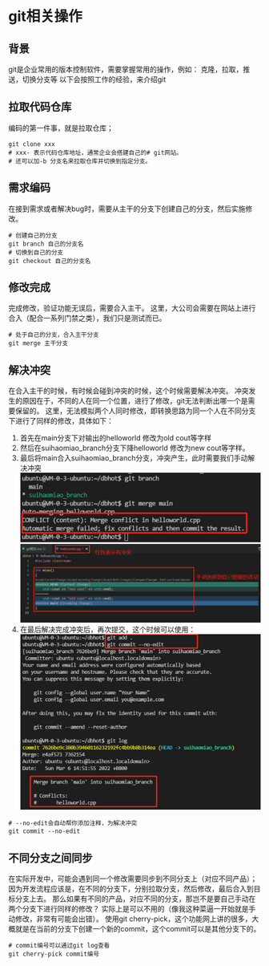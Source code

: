 # git相关操作
## 背景
git是企业常用的版本控制软件，需要掌握常用的操作，例如：
克隆，拉取，推送，切换分支等
以下会按照工作的经验，来介绍git

## 拉取代码仓库
编码的第一件事，就是拉取仓库；
``` shell
git clone xxx
# xxx- 表示代码仓库地址，通常企业会搭建自己的# git网站。
# 还可以加-b 分支名来拉取仓库并切换到指定分支。
```

## 需求编码
在接到需求或者解决bug时，需要从主干的分支下创建自己的分支，然后实施修改。
``` shell
# 创建自己的分支
git branch 自己的分支名
# 切换到自己的分支
git checkout 自己的分支名
```

## 修改完成
完成修改，验证功能无误后，需要合入主干。
这里，大公司会需要在网站上进行合入（配合一系列门禁之类），我们只是测试而已。
``` shell
# 处于自己的分支，合入主干分支
git merge 主干分支
```

## 解决冲突
在合入主干的时候，有时候会碰到冲突的时候，这个时候需要解决冲突。
冲突发生的原因在于，不同的人在同一个位置，进行了修改，git无法判断出哪一个是需要保留的。
这里，无法模拟两个人同时修改，即转换思路为同一个人在不同分支下进行了同样的修改，具体如下：
1. 首先在main分支下对输出的helloworld 修改为old cout等字样
2. 然后在suihaomiao_branch分支下降helloworld 修改为new cout等字样。
3. 最后将main合入suihaomiao_branch分支，冲突产生，此时需要我们手动解决冲突
![冲突产生](https://github.com/suihaomiao/A_Cpp_Rookie/blob/main/images/git_%E5%86%B2%E7%AA%81%E6%8F%90%E7%A4%BA.png)
![解决冲突](https://github.com/suihaomiao/A_Cpp_Rookie/blob/main/images/git_%E8%A7%A3%E5%86%B3%E5%86%B2%E7%AA%81.png)
4. 在最后解决完成冲突后，再次提交，这个时候可以使用：
![解决冲突后](https://github.com/suihaomiao/A_Cpp_Rookie/blob/main/images/git_%E8%A7%A3%E5%86%B3%E5%86%B2%E7%AA%81%E5%90%8E%E5%86%8D%E6%AC%A1commit.jpg)
``` shell
# --no-edit会自动帮你添加注释，为解决冲突
git commit --no-edit
```
## 不同分支之间同步
在实际开发中，可能会遇到同一个修改需要同步到不同分支上（对应不同产品）；
因为开发流程应该是，在不同的分支下，分别拉取分支，然后修改，最后合入到目标分支上去。
那么如果有不同的产品，对应不同的分支，那岂不是要自己手动在两个分支下进行同样的修改？
实际上是可以不用的（像我这种菜逼一开始就是手动修改，非常有可能会出错）。
使用git cherry-pick，这个功能网上讲的很多，大概就是在当前的分支下创建一个新的commit，这个commit可以是其他分支下的。
``` shell
# commit编号可以通过git log查看
git cherry-pick commit编号

```
